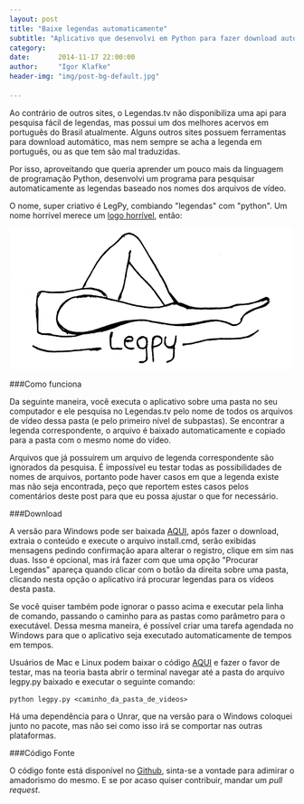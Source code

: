 ```yaml
---
layout: post
title: "Baixe legendas automaticamente"
subtitle: "Aplicativo que desenvolvi em Python para fazer download automático a partir do legendas.tv"
category: 
date:       2014-11-17 22:00:00
author:     "Igor Klafke"
header-img: "img/post-bg-default.jpg"

---
```


Ao contrário de outros sites, o Legendas.tv não disponibiliza uma api para pesquisa fácil de legendas, mas possui um dos melhores acervos em português do Brasil atualmente. Alguns outros sites possuem ferramentas para download automático, mas nem sempre se acha a legenda em português, ou as que tem são mal traduzidas.

Por isso, aproveitando que queria aprender um pouco mais da linguagem de programação Python, desenvolvi um programa para pesquisar automaticamente as legendas baseado nos nomes dos arquivos de vídeo.

O nome, super criativo é LegPy, combiando "legendas" com "python". Um nome horrível merece um [logo horrível](http://www.horriblelogos.com/legpy/), então:

![](/img/horrible-logos-legpy.gif)

###Como funciona

Da seguinte maneira, você executa o aplicativo sobre uma pasta no seu computador e ele pesquisa no Legendas.tv pelo nome de todos os arquivos de vídeo dessa pasta (e pelo primeiro nível de subpastas). Se encontrar a legenda correspondente, o arquivo é baixado automaticamente e copiado para a pasta com o mesmo nome do vídeo.

Arquivos que já possuírem um arquivo de legenda correspondente são ignorados da pesquisa. É impossível eu testar todas as possibilidades de nomes de arquivos, portanto pode haver casos em que a legenda existe mas não seja encontrada, peço que reportem estes casos pelos comentários deste post para que eu possa ajustar o que for necessário.

###Download

A versão para Windows pode ser baixada [AQUI](TODO), após fazer o download, extraia o conteúdo e execute o arquivo install.cmd, serão exibidas mensagens pedindo confirmação apara alterar o registro, clique em sim nas duas. Isso é opcional, mas irá fazer com que uma opção "Procurar Legendas" apareça quando clicar com o botão da direita sobre uma pasta, clicando nesta opção o aplicativo irá procurar legendas para os vídeos desta pasta.

Se você quiser também pode ignorar o passo acima e executar pela linha de comando, passando o caminho para as pastas como parâmetro para o executável. Dessa mesma maneira, é possível criar uma tarefa agendada no Windows para que o aplicativo seja executado automaticamente de tempos em tempos.

Usuários de Mac e Linux podem baixar o código [AQUI](https://github.com/igorklafke/legpy/releases/download/v0.1/legpy.py) e fazer o favor de testar, mas na teoria basta abrir o terminal navegar até a pasta do arquivo legpy.py baixado e executar o seguinte comando:

    python legpy.py <caminho_da_pasta_de_videos>
    
Há uma dependência para o Unrar, que na versão para o Windows coloquei junto no pacote, mas não sei como isso irá se comportar nas outras plataformas.

###Código Fonte

O código fonte está disponível no [Github](https://github.com/igorklafke/legpy), sinta-se a vontade para adimirar o amadorismo do mesmo. E se por acaso quiser contribuir, mandar um *pull request*.
